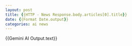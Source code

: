 ```yaml
---
layout: post
title: {{HTTP - News Response.body.articles[0].title}}
date: {{Format Date.output}}
categories: ai news
---
```


{{Gemini AI Output.text}}

